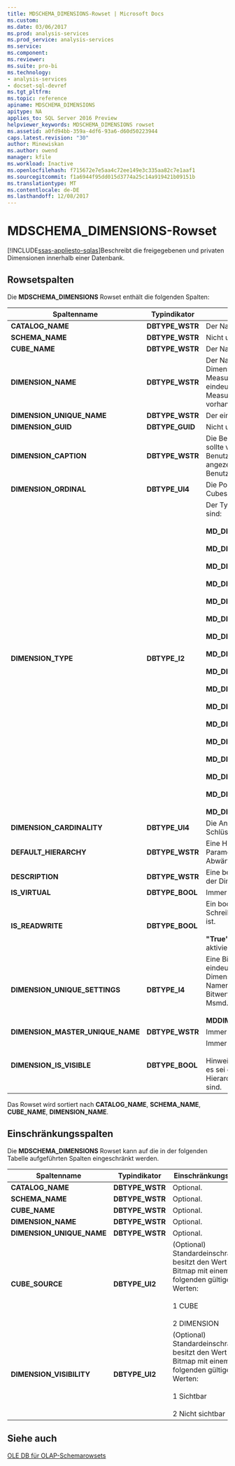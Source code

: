 ```yaml
---
title: MDSCHEMA_DIMENSIONS-Rowset | Microsoft Docs
ms.custom: 
ms.date: 03/06/2017
ms.prod: analysis-services
ms.prod_service: analysis-services
ms.service: 
ms.component: 
ms.reviewer: 
ms.suite: pro-bi
ms.technology:
- analysis-services
- docset-sql-devref
ms.tgt_pltfrm: 
ms.topic: reference
apiname: MDSCHEMA_DIMENSIONS
apitype: NA
applies_to: SQL Server 2016 Preview
helpviewer_keywords: MDSCHEMA_DIMENSIONS rowset
ms.assetid: a0fd94bb-359a-4df6-93a6-d60d50223944
caps.latest.revision: "30"
author: Minewiskan
ms.author: owend
manager: kfile
ms.workload: Inactive
ms.openlocfilehash: f715672e7e5aa4c72ee149e3c335aa82c7e1aaf1
ms.sourcegitcommit: f1a6944f95dd015d3774a25c14a919421b09151b
ms.translationtype: MT
ms.contentlocale: de-DE
ms.lasthandoff: 12/08/2017
---
```

# <a name="mdschemadimensions-rowset"></a>MDSCHEMA_DIMENSIONS-Rowset
[!INCLUDE[ssas-appliesto-sqlas](../../../includes/ssas-appliesto-sqlas.md)]Beschreibt die freigegebenen und privaten Dimensionen innerhalb einer Datenbank.  
  
## <a name="rowset-columns"></a>Rowsetspalten  
 Die **MDSCHEMA_DIMENSIONS** Rowset enthält die folgenden Spalten:  
  
|Spaltenname|Typindikator|Description|  
|-----------------|--------------------|-----------------|  
|**CATALOG_NAME**|**DBTYPE_WSTR**|Der Name der Datenbank.|  
|**SCHEMA_NAME**|**DBTYPE_WSTR**|Nicht unterstützt.|  
|**CUBE_NAME**|**DBTYPE_WSTR**|Der Name des Cubes.|  
|**DIMENSION_NAME**|**DBTYPE_WSTR**|Der Name der Dimension. Wenn eine Dimension Teil mehrerer Cubes oder Measuregruppen ist, dann ist für jede eindeutige Kombination aus Dimension, Measuregruppe und Cube eine Zeile vorhanden.|  
|**DIMENSION_UNIQUE_NAME**|**DBTYPE_WSTR**|Der eindeutige Name der Dimension.|  
|**DIMENSION_GUID**|**DBTYPE_GUID**|Nicht unterstützt.|  
|**DIMENSION_CAPTION**|**DBTYPE_WSTR**|Die Beschriftung der Dimension. Diese sollte verwendet werden, wenn dem Benutzer der Name der Dimension angezeigt wird, beispielsweise in der Benutzeroberfläche oder in Berichten.|  
|**DIMENSION_ORDINAL**|**DBTYPE_UI4**|Die Position der Dimension innerhalb des Cubes.|  
|**DIMENSION_TYPE**|**DBTYPE_I2**|Der Typ der Dimension. Gültige Werte sind:<br /><br /> **MD_DIMTYPE_UNKNOWN** (**0**)<br /><br /> **MD_DIMTYPE_TIME** (**1**)<br /><br /> **MD_DIMTYPE_MEASURE** (**2**)<br /><br /> **MD_DIMTYPE_OTHER** (**3**)<br /><br /> **MD_DIMTYPE_QUANTITATIVE** (**5**)<br /><br /> **MD_DIMTYPE_ACCOUNTS** (**6**)<br /><br /> **MD_DIMTYPE_CUSTOMERS** (**7**)<br /><br /> **MD_DIMTYPE_PRODUCTS** (**8**)<br /><br /> **MD_DIMTYPE_SCENARIO** (**9**)<br /><br /> **MD_DIMTYPE_UTILIY** (**10**)<br /><br /> **MD_DIMTYPE_CURRENCY** (**11**)<br /><br /> **MD_DIMTYPE_RATES** (**12**)<br /><br /> **MD_DIMTYPE_CHANNEL** (**13**)<br /><br /> **MD_DIMTYPE_PROMOTION** (**14**)<br /><br /> **MD_DIMTYPE_ORGANIZATION** (**15**)<br /><br /> **MD_DIMTYPE_BILL_OF_MATERIALS** (**16**)<br /><br /> **MD_DIMTYPE_GEOGRAPHY** (**17**)|  
|**DIMENSION_CARDINALITY**|**DBTYPE_UI4**|Die Anzahl der Elemente im Schlüsselattribut.|  
|**DEFAULT_HIERARCHY**|**DBTYPE_WSTR**|Eine Hierarchie aus der Dimension. Dieser Parameter wird aus Gründen der Abwärtskompatibilität beibehalten.|  
|**DESCRIPTION**|**DBTYPE_WSTR**|Eine benutzerfreundliche Beschreibung der Dimension.|  
|**IS_VIRTUAL**|**DBTYPE_BOOL**|Immer **"false"**.|  
|**IS_READWRITE**|**DBTYPE_BOOL**|Ein boolescher Wert, der angibt, ob der Schreibzugriff für die Dimension aktiviert ist.<br /><br /> **"True"** , wenn die Dimension mit aktiviertem Schreibzugriff ist.|  
|**DIMENSION_UNIQUE_SETTINGS**|**DBTYPE_I4**|Eine Bitmap, die angibt, welche Spalten eindeutige Werte enthalten, wenn die Dimension nur Elemente mit eindeutigen Namen enthält. Die folgenden Bitwertkonstanten sind in der Datei Msmd.h für diese Bitmap definiert:<br /><br /> **MDDIMENSIONS_MEMBER_KEY_UNIQUE**|  
|**DIMENSION_MASTER_UNIQUE_NAME**|**DBTYPE_WSTR**|Immer **NULL**.|  
|**DIMENSION_IS_VISIBLE**|**DBTYPE_BOOL**|Immer **"true"**.<br /><br /> Hinweis: Eine Dimension ist nicht sichtbar, es sei denn, eine oder mehrere Hierarchien in der Dimension sichtbar sind.|  
  
 Das Rowset wird sortiert nach **CATALOG_NAME**, **SCHEMA_NAME**, **CUBE_NAME**, **DIMENSION_NAME**.  
  
## <a name="restriction-columns"></a>Einschränkungsspalten  
 Die **MDSCHEMA_DIMENSIONS** Rowset kann auf die in der folgenden Tabelle aufgeführten Spalten eingeschränkt werden.  
  
|Spaltenname|Typindikator|Einschränkungsstatus|  
|-----------------|--------------------|-----------------------|  
|**CATALOG_NAME**|**DBTYPE_WSTR**|Optional.|  
|**SCHEMA_NAME**|**DBTYPE_WSTR**|Optional.|  
|**CUBE_NAME**|**DBTYPE_WSTR**|Optional.|  
|**DIMENSION_NAME**|**DBTYPE_WSTR**|Optional.|  
|**DIMENSION_UNIQUE_NAME**|**DBTYPE_WSTR**|Optional.|  
|**CUBE_SOURCE**|**DBTYPE_UI2**|(Optional) Standardeinschränkung besitzt den Wert 1. Eine Bitmap mit einem der folgenden gültigen Werten:<br /><br /> 1 CUBE<br /><br /> 2 DIMENSION|  
|**DIMENSION_VISIBILITY**|**DBTYPE_UI2**|(Optional) Standardeinschränkung besitzt den Wert 1. Eine Bitmap mit einem der folgenden gültigen Werten:<br /><br /> 1 Sichtbar<br /><br /> 2 Nicht sichtbar|  
  
## <a name="see-also"></a>Siehe auch  
 [OLE DB für OLAP-Schemarowsets](../../../analysis-services/schema-rowsets/ole-db-olap/ole-db-for-olap-schema-rowsets.md)  
  
  
